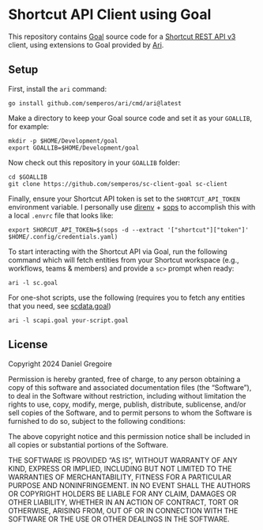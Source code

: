 # Shortcut API Client using Goal

This repository contains [Goal](https://codeberg.org/anaseto/goal) source code for a [Shortcut REST API v3](https://developer.shortcut.com/api/rest/v3) client, using extensions to Goal provided by [Ari](https://github.com/semperos/ari).

## Setup

First, install the `ari` command:

```shell
go install github.com/semperos/ari/cmd/ari@latest
```

Make a directory to keep your Goal source code and set it as your `GOALLIB`, for example:

```
mkdir -p $HOME/Development/goal
export GOALLIB=$HOME/Development/goal
```

Now check out this repository in your `GOALLIB` folder:

```
cd $GOALLIB
git clone https://github.com/semperos/sc-client-goal sc-client
```

Finally, ensure your Shortcut API token is set to the `SHORTCUT_API_TOKEN` environment variable. I personally use [direnv](https://github.com/direnv/direnv) + [sops](https://github.com/direnv/direnv) to accomplish this with a local `.envrc` file that looks like:

```
export SHORCUT_API_TOKEN=$(sops -d --extract '["shortcut"]["token"]' $HOME/.config/credentials.yaml)
```

To start interacting with the Shortcut API via Goal, run the following command which will fetch entities from your Shortcut workspace (e.g., workflows, teams & members) and provide a `sc>` prompt when ready:

```shell
ari -l sc.goal
```

For one-shot scripts, use the following (requires you to fetch any entities that you need, see [scdata.goal](./scdata.goal))

```shell
ari -l scapi.goal your-script.goal
```

## License

Copyright 2024 Daniel Gregoire

Permission is hereby granted, free of charge, to any person obtaining a copy of this software and associated documentation files (the “Software”), to deal in the Software without restriction, including without limitation the rights to use, copy, modify, merge, publish, distribute, sublicense, and/or sell copies of the Software, and to permit persons to whom the Software is furnished to do so, subject to the following conditions:

The above copyright notice and this permission notice shall be included in all copies or substantial portions of the Software.

THE SOFTWARE IS PROVIDED “AS IS”, WITHOUT WARRANTY OF ANY KIND, EXPRESS OR IMPLIED, INCLUDING BUT NOT LIMITED TO THE WARRANTIES OF MERCHANTABILITY, FITNESS FOR A PARTICULAR PURPOSE AND NONINFRINGEMENT. IN NO EVENT SHALL THE AUTHORS OR COPYRIGHT HOLDERS BE LIABLE FOR ANY CLAIM, DAMAGES OR OTHER LIABILITY, WHETHER IN AN ACTION OF CONTRACT, TORT OR OTHERWISE, ARISING FROM, OUT OF OR IN CONNECTION WITH THE SOFTWARE OR THE USE OR OTHER DEALINGS IN THE SOFTWARE.

